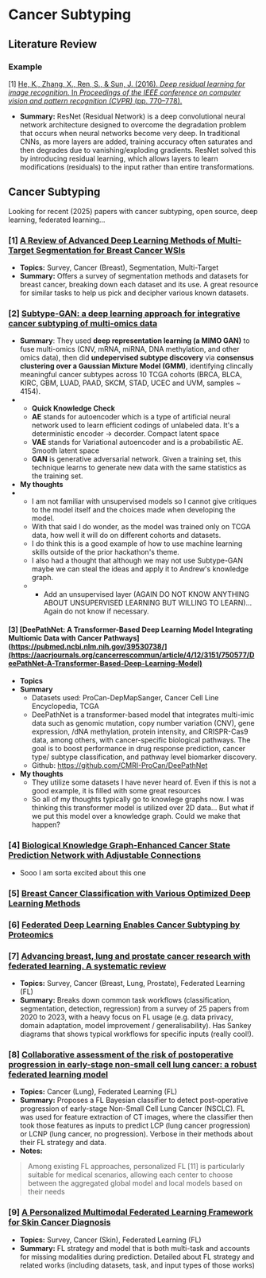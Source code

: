 # Cancer Subtyping

## Literature Review

### Example

[1]
[He, K., Zhang, X., Ren, S., & Sun, J. (2016). *Deep residual learning for image recognition.* In *Proceedings of the IEEE conference on computer vision and pattern recognition (CVPR)* (pp. 770–778).](https://doi.org/10.1109/CVPR.2016.90)

  - **Summary:** ResNet (Residual Network) is a deep convolutional neural network architecture designed to overcome the degradation problem that occurs when neural networks become very deep. In traditional CNNs, as more layers are added, training accuracy often saturates and then degrades due to vanishing/exploding gradients. ResNet solved this by introducing residual learning, which allows layers to learn modifications (residuals) to the input rather than entire transformations.

## Cancer Subtyping 

Looking for recent (2025) papers with cancer subtyping, open source, deep learning, federated learning...

### [1] [A Review of Advanced Deep Learning Methods of Multi-Target Segmentation for Breast Cancer WSIs](https://ieeexplore.ieee.org/stamp/stamp.jsp?arnumber=10979932)

- **Topics:** Survey, Cancer (Breast), Segmentation, Multi-Target
- **Summary:** Offers a survey of segmentation methods and datasets for breast cancer, breaking down each dataset and its use. A great resource for similar tasks to help us pick and decipher various known datasets.

### [2] [Subtype-GAN: a deep learning approach for integrative cancer subtyping of multi-omics data](https://academic.oup.com/bioinformatics/article/37/16/2231/6143031)
- **Summary**: They used **deep representation learning (a MIMO GAN)** to fuse multi-omics (CNV, mRNA, miRNA, DNA methylation, and other omics data), then did **undepervised subtype discovery** via **consensus clustering over a Gaussian Mixture Model (GMM)**, identifying clincally meaningful cancer subtypes across 10 TCGA cohorts (BRCA, BLCA, KIRC, GBM, LUAD, PAAD, SKCM, STAD, UCEC and UVM, samples ~ 4154).
- - **Quick Knowledge Check**
  - **AE** stands for autoencoder which is a type of artificial neural network used to learn efficient codings of unlabeled data. It's a deterministic encoder -> decorder. Compact latent space
  - **VAE** stands for Variational autoencoder and is a probabilistic AE. Smooth latent space
  - **GAN** is generative adversarial network. Given a training set, this technique learns to generate new data with the same statistics as the training set. 
- **My thoughts**
- - I am not familiar with unsupervised models so I cannot give critiques to the model itself and the choices made when developing the model.
  - With that said I do wonder, as the model was trained only on TCGA data, how well it will do on different cohorts and datasets.
  - I do think this is a good example of how to use machine learning skills outside of the prior hackathon's theme. 
  - I also had a thought that although we may not use Subtype-GAN maybe we can steal the ideas and apply it to Andrew's knowledge graph.
  - - Add an unsupervised layer (AGAIN DO NOT KNOW ANYTHING ABOUT UNSUPERVISED LEARNING BUT WILLING TO LEARN)... Again do not know if necessary. 

#### [3] [DeePathNet: A Transformer-Based Deep Learning Model Integrating Multiomic Data with Cancer Pathways](https://pubmed.ncbi.nlm.nih.gov/39530738/](https://aacrjournals.org/cancerrescommun/article/4/12/3151/750577/DeePathNet-A-Transformer-Based-Deep-Learning-Model)
- **Topics**
- **Summary**
  - Datasets used: ProCan-DepMapSanger, Cancer Cell Line Encyclopedia, TCGA
  - DeePathNet is a transformer-based model that integrates multi-imic data such as genomic mutation, copy number variation (CNV), gene expression, /dNA methylation, protein intensity, and CRISPR-Cas9 data, among others, with cancer-specific biological pathways. The goal is to boost performance in drug response prediction, cancer type/ subtype classification, and pathway level biomarker discovery.
  - Github:  https://github.com/CMRI-ProCan/DeePathNet
- **My thoughts**
  - They utilize some datasets I have never heard of. Even if this is not a good example, it is filled with some great resources
  - So all of my thoughts typically go to knowlege graphs now. I was thinking this transformer model is utilized over 2D data... But what if we put this model over a knowledge graph. Could we make that happen?

### [4] [Biological Knowledge Graph-Enhanced Cancer State Prediction Network with Adjustable Connections](https://academic.oup.com/bioinformatics/article/39/9/btad570/7273783)
- Sooo I am sorta excited about this one
  
### [5] [Breast Cancer Classification with Various Optimized Deep Learning Methods](https://pmc.ncbi.nlm.nih.gov/articles/PMC12293705/#sec1-diagnostics-15-01751)

### [6] [Federated Deep Learning Enables Cancer Subtyping by Proteomics](https://pubmed.ncbi.nlm.nih.gov/40488620/)


### [7] [Advancing breast, lung and prostate cancer research with federated learning. A systematic review](https://www.nature.com/articles/s41746-025-01591-5)

- **Topics:** Survey, Cancer (Breast, Lung, Prostate), Federated Learning (FL)
- **Summary:** Breaks down common task workflows (classification, segmentation, detection, regression) from a survey of 25 papers from 2020 to 2023, with a heavy focus on FL usage (e.g. data privacy, domain adaptation, model improvement / generalisability). Has Sankey diagrams that shows typical workflows for specific inputs (really cool!).

### [8] [Collaborative assessment of the risk of postoperative progression in early-stage non-small cell lung cancer: a robust federated learning model](https://cancerimagingjournal.biomedcentral.com/articles/10.1186/s40644-025-00911-y)

- **Topics:** Cancer (Lung), Federated Learning (FL)
- **Summary:** Proposes a FL Bayesian classifier to detect post-operative progression of early-stage Non-Small Cell Lung Cancer (NSCLC). FL was used for feature extraction of CT images, where the classifier then took those features as inputs to predict LCP (lung cancer progression) or LCNP (lung cancer, no progression). Verbose in their methods about their FL strategy and data.
- **Notes:** 
> Among existing FL approaches, personalized FL [11] is particularly suitable for medical scenarios, allowing each center to choose between the aggregated global model and local models based on their needs

### [9] [A Personalized Multimodal Federated Learning Framework for Skin Cancer Diagnosis](https://www.mdpi.com/2079-9292/14/14/2880)

- **Topics:** Survey, Cancer (Skin), Federated Learning (FL)
- **Summary:** FL strategy and model that is both multi-task and accounts for missing modalities during prediction. Detailed about FL strategy and related works (including datasets, task, and input types of those works)






